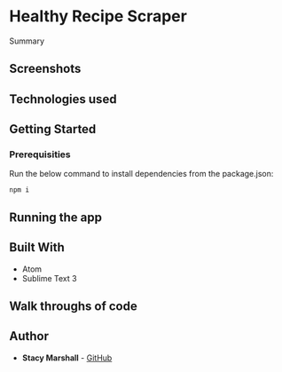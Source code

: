 # Healthy Recipe Scraper

Summary

## Screenshots


## Technologies used


## Getting Started


### Prerequisities

Run the below command to install dependencies from the package.json:

```
npm i

```

## Running the app


## Built With

* Atom
* Sublime Text 3

## Walk throughs of code



## Author

* **Stacy Marshall** - [GitHub](https://github.com/Sam-Marshall)